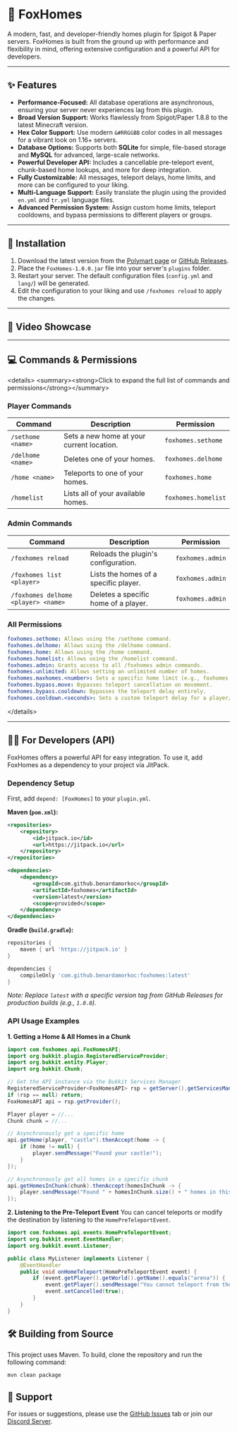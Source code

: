 # 🦊 FoxHomes

  

A modern, fast, and developer-friendly homes plugin for Spigot & Paper servers. FoxHomes is built from the ground up with performance and flexibility in mind, offering extensive configuration and a powerful API for developers.

-----

## ✨ Features

  - **Performance-Focused:** All database operations are asynchronous, ensuring your server never experiences lag from this plugin.
  - **Broad Version Support:** Works flawlessly from Spigot/Paper 1.8.8 to the latest Minecraft version.
  - **Hex Color Support:** Use modern `&#RRGGBB` color codes in all messages for a vibrant look on 1.16+ servers.
  - **Database Options:** Supports both **SQLite** for simple, file-based storage and **MySQL** for advanced, large-scale networks.
  - **Powerful Developer API:** Includes a cancellable pre-teleport event, chunk-based home lookups, and more for deep integration.
  - **Fully Customizable:** All messages, teleport delays, home limits, and more can be configured to your liking.
  - **Multi-Language Support:** Easily translate the plugin using the provided `en.yml` and `tr.yml` language files.
  - **Advanced Permission System:** Assign custom home limits, teleport cooldowns, and bypass permissions to different players or groups.

-----

## 🚀 Installation

1.  Download the latest version from the [Polymart page](https://polymart.org/product/8473/foxhomes-modern-homes) or [GitHub Releases](https://www.google.com/search?q=https://github.com/benardamorkoc/foxhomes/releases).
2.  Place the `FoxHomes-1.0.0.jar` file into your server's `plugins` folder.
3.  Restart your server. The default configuration files (`config.yml` and `lang/`) will be generated.
4.  Edit the configuration to your liking and use `/foxhomes reload` to apply the changes.

-----

## 🎥 Video Showcase

[](https://www.google.com/search?q=https://www.youtube.com/watch%3Fv%3DScdO4Gv7pis)

-----

## 💻 Commands & Permissions

\<details\>
\<summary\>\<strong\>Click to expand the full list of commands and permissions\</strong\>\</summary\>

### Player Commands

| Command | Description | Permission |
|---|---|---|
| `/sethome <name>` | Sets a new home at your current location. | `foxhomes.sethome` |
| `/delhome <name>` | Deletes one of your homes. | `foxhomes.delhome` |
| `/home <name>` | Teleports to one of your homes. | `foxhomes.home` |
| `/homelist` | Lists all of your available homes. | `foxhomes.homelist` |

### Admin Commands

| Command | Description | Permission |
|---|---|---|
| `/foxhomes reload` | Reloads the plugin's configuration. | `foxhomes.admin` |
| `/foxhomes list <player>` | Lists the homes of a specific player. | `foxhomes.admin` |
| `/foxhomes delhome <player> <name>` | Deletes a specific home of a player. | `foxhomes.admin` |

### All Permissions

```yaml
foxhomes.sethome: Allows using the /sethome command.
foxhomes.delhome: Allows using the /delhome command.
foxhomes.home: Allows using the /home command.
foxhomes.homelist: Allows using the /homelist command.
foxhomes.admin: Grants access to all /foxhomes admin commands.
foxhomes.unlimited: Allows setting an unlimited number of homes.
foxhomes.maxhomes.<number>: Sets a specific home limit (e.g., foxhomes.maxhomes.10).
foxhomes.bypass.move: Bypasses teleport cancellation on movement.
foxhomes.bypass.cooldown: Bypasses the teleport delay entirely.
foxhomes.cooldown.<seconds>: Sets a custom teleport delay for a player/group.
```

\</details\>

-----

## 👩‍💻 For Developers (API)

FoxHomes offers a powerful API for easy integration. To use it, add FoxHomes as a dependency to your project via JitPack.

### Dependency Setup

First, add `depend: [FoxHomes]` to your `plugin.yml`.

**Maven (`pom.xml`):**

```xml
<repositories>
    <repository>
        <id>jitpack.io</id>
        <url>https://jitpack.io</url>
    </repository>
</repositories>

<dependencies>
    <dependency>
        <groupId>com.github.benardamorkoc</groupId>
        <artifactId>foxhomes</artifactId>
        <version>latest</version>
        <scope>provided</scope>
    </dependency>
</dependencies>
```

**Gradle (`build.gradle`):**

```groovy
repositories {
    maven { url 'https://jitpack.io' }
}

dependencies {
    compileOnly 'com.github.benardamorkoc:foxhomes:latest'
}
```

*Note: Replace `latest` with a specific version tag from GitHub Releases for production builds (e.g., `1.0.0`).*

### API Usage Examples

**1. Getting a Home & All Homes in a Chunk**

```java
import com.foxhomes.api.FoxHomesAPI;
import org.bukkit.plugin.RegisteredServiceProvider;
import org.bukkit.entity.Player;
import org.bukkit.Chunk;

// Get the API instance via the Bukkit Services Manager
RegisteredServiceProvider<FoxHomesAPI> rsp = getServer().getServicesManager().getRegistration(FoxHomesAPI.class);
if (rsp == null) return;
FoxHomesAPI api = rsp.getProvider();

Player player = //...
Chunk chunk = //...

// Asynchronously get a specific home
api.getHome(player, "castle").thenAccept(home -> {
    if (home != null) {
        player.sendMessage("Found your castle!");
    }
});

// Asynchronously get all homes in a specific chunk
api.getHomesInChunk(chunk).thenAccept(homesInChunk -> {
    player.sendMessage("Found " + homesInChunk.size() + " homes in this chunk.");
});
```

**2. Listening to the Pre-Teleport Event**
You can cancel teleports or modify the destination by listening to the `HomePreTeleportEvent`.

```java
import com.foxhomes.api.events.HomePreTeleportEvent;
import org.bukkit.event.EventHandler;
import org.bukkit.event.Listener;

public class MyListener implements Listener {
    @EventHandler
    public void onHomeTeleport(HomePreTeleportEvent event) {
        if (event.getPlayer().getWorld().getName().equals("arena")) {
            event.getPlayer().sendMessage("You cannot teleport from the arena!");
            event.setCancelled(true);
        }
    }
}
```

## 🛠️ Building from Source

This project uses Maven. To build, clone the repository and run the following command:

```bash
mvn clean package
```

## 💬 Support

For issues or suggestions, please use the [GitHub Issues](https://www.google.com/search?q=https://github.com/benardamorkoc/foxhomes/issues) tab or join our [Discord Server](https://discord.gg/2SbDSzz7Aq).